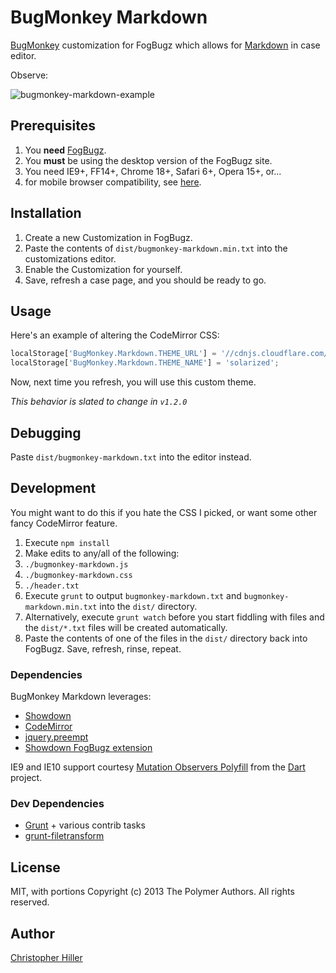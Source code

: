 # BugMonkey Markdown

[BugMonkey](https://help.fogcreek.com/7585/customizing-your-fogbugz-site-with-bugmonkey) customization for FogBugz which allows for [Markdown](https://daringfireball.net/projects/markdown/) in case editor.

Observe:

![bugmonkey-markdown-example](http://goo.gl/Lpcajy)

## Prerequisites

1.  You **need** [FogBugz](http://www.fogcreek.com/fogbugz/).
2.  You **must** be using the desktop version of the FogBugz site.
3.  You need IE9+, FF14+, Chrome 18+, Safari 6+, Opera 15+, or...
4.  for mobile browser compatibility, see [here](http://caniuse.com/mutationobserver).

## Installation

1.  Create a new Customization in FogBugz.
2.  Paste the contents of `dist/bugmonkey-markdown.min.txt` into the customizations editor.
3.  Enable the Customization for yourself.
4.  Save, refresh a case page, and you should be ready to go.

## Usage

Here's an example of altering the CodeMirror CSS:

```js
localStorage['BugMonkey.Markdown.THEME_URL'] = '//cdnjs.cloudflare.com/ajax/libs/codemirror/3.21.0/theme/solarized.min.css';
localStorage['BugMonkey.Markdown.THEME_NAME'] = 'solarized';
```

Now, next time you refresh, you will use this custom theme.

*This behavior is slated to change in `v1.2.0`*

## Debugging

Paste `dist/bugmonkey-markdown.txt` into the editor instead.

## Development

You might want to do this if you hate the CSS I picked, or want some other fancy CodeMirror feature.

1.  Execute `npm install`
2.  Make edits to any/all of the following:
  1.  `./bugmonkey-markdown.js`
  2.  `./bugmonkey-markdown.css`
  3.  `./header.txt`
3.  Execute `grunt` to output `bugmonkey-markdown.txt` and `bugmonkey-markdown.min.txt` into the `dist/` directory.
4.  Alternatively, execute `grunt watch` before you start fiddling with files and the `dist/*.txt` files will be created automatically.
5.  Paste the contents of one of the files in the `dist/` directory back into FogBugz.  Save, refresh, rinse, repeat.

### Dependencies

BugMonkey Markdown leverages:

* [Showdown](https://github.com/coreyti/showdown)
* [CodeMirror](http://codemirror.net/)
* [jquery.preempt](http://boneskull.github.io/jquery.preempt)
* [Showdown FogBugz extension](https://github.com/boneskull/showdown-fogbugz)

IE9 and IE10 support courtesy [Mutation Observers Polyfill](http://goo.gl/yRyxCK) from the [Dart](http://dart-lang.org) project.

### Dev Dependencies

* [Grunt](http://gruntjs.org) + various contrib tasks
* [grunt-filetransform](https://github.com/dfernandez79/grunt-filetransform)

## License

MIT, with portions Copyright (c) 2013 The Polymer Authors. All rights reserved.

## Author
[Christopher Hiller](http://boneskull.github.io)
